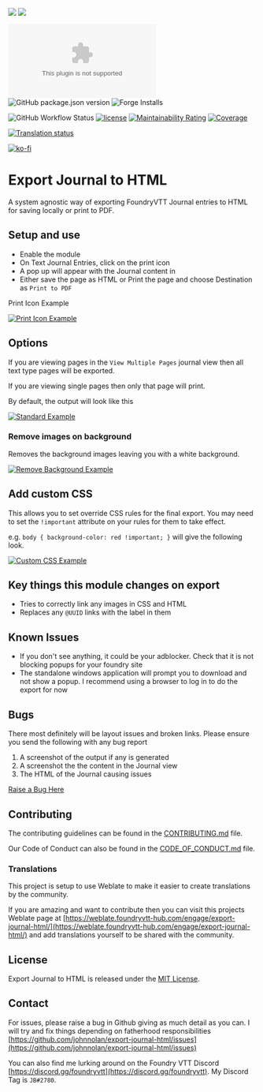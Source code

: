 ![](https://img.shields.io/endpoint?url=https%3A%2F%2Ffoundryshields.com%2Fversion%3Fstyle%3Dflat%26url%3Dhttps%3A%2F%2Fgithub.com%2Fjohnnolan%2Fexport-journal-html%2Freleases%2Fdownload%2F0.0.1%2Fmodule.json)
![](https://img.shields.io/endpoint?url=https%3A%2F%2Ffoundryshields.com%2Fsystem%3FnameType%3Dfull%26showVersion%3D1%26style%3Dflat%26url%3Dhttps%3A%2F%2Fgithub.com%2Fjohnnolan%2Fexport-journal-html%2Freleases%2Fdownload%2F0.0.1%2Fmodule.json)

![Latest Release Download Count](https://img.shields.io/github/downloads/johnnolan/export-journal-html/latest/module.zip)
![GitHub package.json version](https://img.shields.io/github/release/johnnolan/export-journal-html)
![Forge Installs](https://img.shields.io/badge/dynamic/json?label=Forge%20Installs&query=package.installs&suffix=%25&url=https%3A%2F%2Fforge-vtt.com%2Fapi%2Fbazaar%2Fpackage%2Fexport-journal-html&colorB=4aa94a)

![GitHub Workflow Status](https://img.shields.io/github/actions/workflow/status/johnnolan/export-journal-html/main_workflow.yml?branch=main)
[![license](https://img.shields.io/badge/license-MIT-blue)](https://github.com/johnnolan/export-journal-html/blob/main/LICENSE)
[![Maintainability Rating](https://sonarcloud.io/api/project_badges/measure?project=johnnolan_export-journal-html&metric=sqale_rating)](https://sonarcloud.io/summary/new_code?id=johnnolan_export-journal-html)
[![Coverage](https://sonarcloud.io/api/project_badges/measure?project=johnnolan_export-journal-html&metric=coverage)](https://sonarcloud.io/summary/new_code?id=johnnolan_export-journal-html)

[![Translation status](https://weblate.foundryvtt-hub.com/widgets/export-journal-html/-/main/287x66-black.png)](https://weblate.foundryvtt-hub.com/engage/export-journal-html/)

[![ko-fi](https://ko-fi.com/img/githubbutton_sm.svg)](https://ko-fi.com/X8X354DCG)

# Export Journal to HTML

A system agnostic way of exporting FoundryVTT Journal entries to HTML for saving locally or print to PDF.

## Setup and use

- Enable the module
- On Text Journal Entries, click on the print icon
- A pop up will appear with the Journal content in
- Either save the page as HTML or Print the page and choose Destination as `Print to PDF`

Print Icon Example

[![Print Icon Example](https://raw.githubusercontent.com/johnnolan/export-journal-html/main/images/print-icon.jpg)](https://raw.githubusercontent.com/johnnolan/export-journal-html/main/images/print-icon.jpg)

## Options

If you are viewing pages in the `View Multiple Pages` journal view then all text type pages will be exported.

If you are viewing single pages then only that page will print.

By default, the output will look like this

[![Standard Example](https://raw.githubusercontent.com/johnnolan/export-journal-html/main/images/standard.jpg)](https://raw.githubusercontent.com/johnnolan/export-journal-html/main/images/standard.jpg)

### Remove images on background

Removes the background images leaving you with a white background.

[![Remove Background Example](https://raw.githubusercontent.com/johnnolan/export-journal-html/main/images/remove-background.jpg)](https://raw.githubusercontent.com/johnnolan/export-journal-html/main/images/remove-background.jpg)

## Add custom CSS

This allows you to set override CSS rules for the final export. You may need to set the `!important` attribute on your rules for them to take effect.

e.g. `body { background-color: red !important; }` will give the following look.

[![Custom CSS Example](https://raw.githubusercontent.com/johnnolan/export-journal-html/main/images/custom-css.jpg)](https://raw.githubusercontent.com/johnnolan/export-journal-html/main/images/custom-css.jpg)

## Key things this module changes on export

- Tries to correctly link any images in CSS and HTML
- Replaces any `@UUID` links with the label in them

## Known Issues

- If you don't see anything, it could be your adblocker. Check that it is not blocking popups for your foundry site
- The standalone windows application will prompt you to download and not show a popup. I recommend using a browser to log in to do the export for now

## Bugs

There most definitely will be layout issues and broken links. Please ensure you send the following with any bug report

1. A screenshot of the output if any is generated
2. A screenshot the the content in the Journal view
3. The HTML of the Journal causing issues

[Raise a Bug Here](https://github.com/johnnolan/export-journal-html/issues/new?assignees=johnnolan&labels=bug&template=bug_report.md&title=%5BBUG%5D)

## Contributing

The contributing guidelines can be found in the [CONTRIBUTING.md](./CONTRIBUTING.md) file.

Our Code of Conduct can also be found in the [CODE_OF_CONDUCT.md](./CODE_OF_CONDUCT.md) file.

### Translations

This project is setup to use Weblate to make it easier to create translations by the community.

If you are amazing and want to contribute then you can visit this projects Weblate page at [https://weblate.foundryvtt-hub.com/engage/export-journal-html/](https://weblate.foundryvtt-hub.com/engage/export-journal-html/) and add translations yourself to be shared with the community.

## License

Export Journal to HTML is released under the [MIT License](./LICENSE).

## Contact

For issues, please raise a bug in Github giving as much detail as you can. I will try and fix things depending on fatherhood responsibilities [https://github.com/johnnolan/export-journal-html/issues](https://github.com/johnnolan/export-journal-html/issues)

You can also find me lurking around on the Foundry VTT Discord [https://discord.gg/foundryvtt](https://discord.gg/foundryvtt). My Discord Tag is `JB#2780`.

[buymeacoffee-shield]: https://raw.githubusercontent.com/johnnolan/export-journal-html/main/images/badges/buymeacoffee.png
[buymeacoffee]: https://www.buymeacoffee.com/johnnolandev
